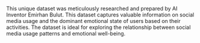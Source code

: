 This unique dataset was meticulously researched and prepared by AI Inventor Emirhan Bulut. This dataset captures valuable information on social media usage and the dominant emotional state of users based on their activities. The dataset is ideal for exploring the relationship between social media usage patterns and emotional well-being.

